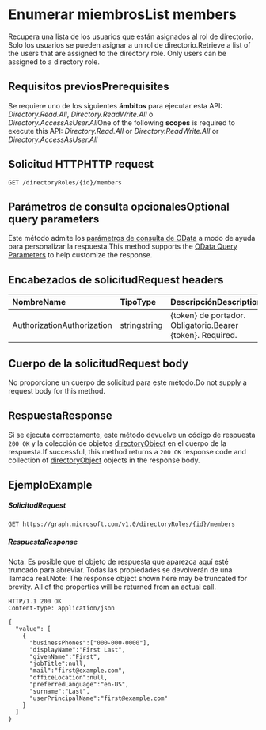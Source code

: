 # <a name="list-members"></a><span data-ttu-id="3249f-101">Enumerar miembros</span><span class="sxs-lookup"><span data-stu-id="3249f-101">List members</span></span>

<span data-ttu-id="3249f-p101">Recupera una lista de los usuarios que están asignados al rol de directorio.  Solo los usuarios se pueden asignar a un rol de directorio.</span><span class="sxs-lookup"><span data-stu-id="3249f-p101">Retrieve a list of the users that are assigned to the directory role.  Only users can be assigned to a directory role.</span></span>
## <a name="prerequisites"></a><span data-ttu-id="3249f-104">Requisitos previos</span><span class="sxs-lookup"><span data-stu-id="3249f-104">Prerequisites</span></span>
<span data-ttu-id="3249f-105">Se requiere uno de los siguientes **ámbitos** para ejecutar esta API: *Directory.Read.All*, *Directory.ReadWrite.All* o *Directory.AccessAsUser.All*</span><span class="sxs-lookup"><span data-stu-id="3249f-105">One of the following **scopes** is required to execute this API: *Directory.Read.All* or *Directory.ReadWrite.All* or *Directory.AccessAsUser.All*</span></span>

## <a name="http-request"></a><span data-ttu-id="3249f-106">Solicitud HTTP</span><span class="sxs-lookup"><span data-stu-id="3249f-106">HTTP request</span></span>
<!-- { "blockType": "ignored" } -->
```http
GET /directoryRoles/{id}/members
```
## <a name="optional-query-parameters"></a><span data-ttu-id="3249f-107">Parámetros de consulta opcionales</span><span class="sxs-lookup"><span data-stu-id="3249f-107">Optional query parameters</span></span>
<span data-ttu-id="3249f-108">Este método admite los [parámetros de consulta de OData](http://developer.microsoft.com/en-us/graph/docs/overview/query_parameters) a modo de ayuda para personalizar la respuesta.</span><span class="sxs-lookup"><span data-stu-id="3249f-108">This method supports the [OData Query Parameters](http://developer.microsoft.com/en-us/graph/docs/overview/query_parameters) to help customize the response.</span></span>
## <a name="request-headers"></a><span data-ttu-id="3249f-109">Encabezados de solicitud</span><span class="sxs-lookup"><span data-stu-id="3249f-109">Request headers</span></span>
| <span data-ttu-id="3249f-110">Nombre</span><span class="sxs-lookup"><span data-stu-id="3249f-110">Name</span></span>       | <span data-ttu-id="3249f-111">Tipo</span><span class="sxs-lookup"><span data-stu-id="3249f-111">Type</span></span> | <span data-ttu-id="3249f-112">Descripción</span><span class="sxs-lookup"><span data-stu-id="3249f-112">Description</span></span>|
|:-----------|:------|:----------|
| <span data-ttu-id="3249f-113">Authorization</span><span class="sxs-lookup"><span data-stu-id="3249f-113">Authorization</span></span>  | <span data-ttu-id="3249f-114">string</span><span class="sxs-lookup"><span data-stu-id="3249f-114">string</span></span>  | <span data-ttu-id="3249f-p102">{token} de portador. Obligatorio.</span><span class="sxs-lookup"><span data-stu-id="3249f-p102">Bearer {token}. Required.</span></span> |

## <a name="request-body"></a><span data-ttu-id="3249f-117">Cuerpo de la solicitud</span><span class="sxs-lookup"><span data-stu-id="3249f-117">Request body</span></span>
<span data-ttu-id="3249f-118">No proporcione un cuerpo de solicitud para este método.</span><span class="sxs-lookup"><span data-stu-id="3249f-118">Do not supply a request body for this method.</span></span>

## <a name="response"></a><span data-ttu-id="3249f-119">Respuesta</span><span class="sxs-lookup"><span data-stu-id="3249f-119">Response</span></span>

<span data-ttu-id="3249f-120">Si se ejecuta correctamente, este método devuelve un código de respuesta `200 OK` y la colección de objetos [directoryObject](../resources/directoryobject.md) en el cuerpo de la respuesta.</span><span class="sxs-lookup"><span data-stu-id="3249f-120">If successful, this method returns a `200 OK` response code and collection of [directoryObject](../resources/directoryobject.md) objects in the response body.</span></span>
## <a name="example"></a><span data-ttu-id="3249f-121">Ejemplo</span><span class="sxs-lookup"><span data-stu-id="3249f-121">Example</span></span>
##### <a name="request"></a><span data-ttu-id="3249f-122">Solicitud</span><span class="sxs-lookup"><span data-stu-id="3249f-122">Request</span></span>

<!-- {
  "blockType": "request",
  "name": "get_members"
}-->
```http
GET https://graph.microsoft.com/v1.0/directoryRoles/{id}/members
```
##### <a name="response"></a><span data-ttu-id="3249f-123">Respuesta</span><span class="sxs-lookup"><span data-stu-id="3249f-123">Response</span></span>
<span data-ttu-id="3249f-p103">Nota: Es posible que el objeto de respuesta que aparezca aquí esté truncado para abreviar. Todas las propiedades se devolverán de una llamada real.</span><span class="sxs-lookup"><span data-stu-id="3249f-p103">Note: The response object shown here may be truncated for brevity. All of the properties will be returned from an actual call.</span></span>
<!-- {
  "blockType": "response",
  "truncated": true,
  "@odata.type": "microsoft.graph.directoryObject",
  "isCollection": true
} -->
```http
HTTP/1.1 200 OK
Content-type: application/json

{
  "value": [
    {
      "businessPhones":["000-000-0000"],
      "displayName":"First Last",
      "givenName":"First",
      "jobTitle":null,
      "mail":"first@example.com",
      "officeLocation":null,
      "preferredLanguage":"en-US",
      "surname":"Last",
      "userPrincipalName":"first@example.com"
    }
  ]
}
```

<!-- uuid: 8fcb5dbc-d5aa-4681-8e31-b001d5168d79
2015-10-25 14:57:30 UTC -->
<!-- {
  "type": "#page.annotation",
  "description": "List members",
  "keywords": "",
  "section": "documentation",
  "tocPath": ""
}-->